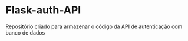 # Flask-auth-API

Repositório criado para armazenar o código da API de autenticação com banco de dados